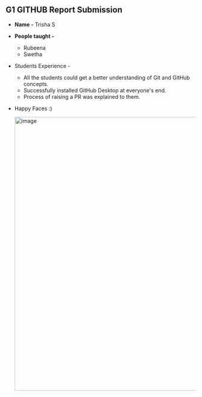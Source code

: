 
## G1 GITHUB Report Submission

- **Name -** Trisha S
  
- **People taught -**
    - Rubeena
    - Swetha
 
                           
- Students Experience -
    - All the students could get a better understanding of Git and GitHub concepts.
    - Successfully installed GitHub Desktop at everyone's end.
    - Process of raising a PR was explained to them.
 
- Happy Faces :)
  
     <img width="727" alt="image" src="https://github.com/trishas18/G1_Git_and_GitHub/blob/main/assets/gp.jpg">